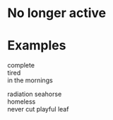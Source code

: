 # No longer active

# Examples

complete\
tired\
in the mornings

radiation seahorse\
homeless\
never cut playful leaf
